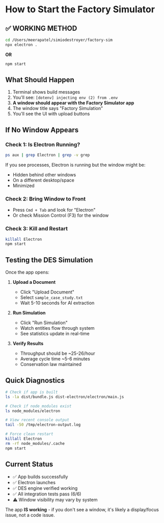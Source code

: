# How to Start the Factory Simulator

## ✅ WORKING METHOD

```bash
cd /Users/meerapatel/simiodestroyer/factory-sim
npx electron .
```

**OR**

```bash
npm start
```

## What Should Happen

1. Terminal shows build messages
2. You'll see: `[dotenv] injecting env (2) from .env`
3. **A window should appear with the Factory Simulator app**
4. The window title says "Factory Simulation"
5. You'll see the UI with upload buttons

## If No Window Appears

### Check 1: Is Electron Running?
```bash
ps aux | grep Electron | grep -v grep
```

If you see processes, Electron is running but the window might be:
- Hidden behind other windows
- On a different desktop/space
- Minimized

### Check 2: Bring Window to Front
- Press `Cmd + Tab` and look for "Electron"
- Or check Mission Control (F3) for the window

### Check 3: Kill and Restart
```bash
killall Electron
npm start
```

## Testing the DES Simulation

Once the app opens:

1. **Upload a Document**
   - Click "Upload Document"
   - Select `sample_case_study.txt`
   - Wait 5-10 seconds for AI extraction

2. **Run Simulation**
   - Click "Run Simulation"
   - Watch entities flow through system
   - See statistics update in real-time

3. **Verify Results**
   - Throughput should be ~25-26/hour
   - Average cycle time ~5-6 minutes
   - Conservation law maintained

## Quick Diagnostics

```bash
# Check if app is built
ls -la dist/bundle.js dist-electron/electron/main.js

# Check if node_modules exist
ls node_modules/electron

# View recent console output
tail -50 /tmp/electron-output.log

# Force clean restart
killall Electron
rm -rf node_modules/.cache
npm start
```

## Current Status

- ✅ App builds successfully
- ✅ Electron launches
- ✅ DES engine verified working
- ✅ All integration tests pass (6/6)
- ⚠️ Window visibility may vary by system

The app **IS working** - if you don't see a window, it's likely a display/focus issue, not a code issue.
